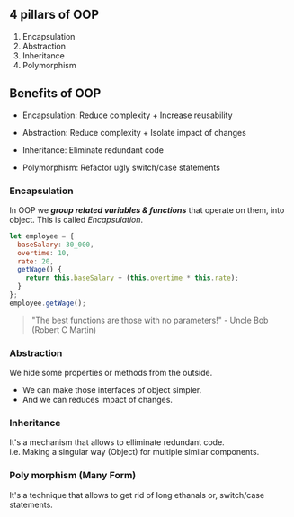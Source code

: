 ## 4 pillars of OOP
1. Encapsulation
2. Abstraction
3. Inheritance
4. Polymorphism 


## Benefits of OOP
- Encapsulation: 
  Reduce complexity + Increase reusability 

- Abstraction: 
  Reduce complexity + Isolate impact of changes 

- Inheritance: 
  Eliminate redundant code 

- Polymorphism: 
Refactor ugly switch/case statements 


### Encapsulation 
In OOP we ***group related variables & functions*** that operate on them, into object. This is called *Encapsulation*.

```javascript
let employee = {
  baseSalary: 30_000,
  overtime: 10,
  rate: 20,
  getWage() {
    return this.baseSalary + (this.overtime * this.rate);
  }
};
employee.getWage();
```

> "The best functions are those with no parameters!" - Uncle Bob (Robert C Martin)

### Abstraction
We hide some properties or methods from the outside. 
- We can make those interfaces of object simpler. 
- And we can reduces impact of changes. 

### Inheritance
It's a mechanism that allows to elliminate redundant code.  
i.e. Making a singular way (Object) for multiple similar components. 

### Poly morphism (Many Form)
It's a technique that allows to get rid of long ethanals or, switch/case statements. 
